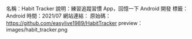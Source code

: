 名稱：Habit Tracker
說明：練習追蹤習慣 App，回憶一下 Android 開發
標籤：Android
時間：2021/07
網站連結：
原始碼：https://github.com/easylive1989/HabitTracker
preview： images/habit_tracker.png